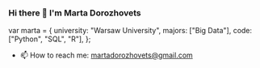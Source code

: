 ### Hi there 👋 I'm Marta Dorozhovets

var marta = {
    university: "Warsaw University",
    majors: ["Big Data"],
    code: ["Python", "SQL", "R"],
};

- 📫 How to reach me: martadorozhovets@gmail.com

